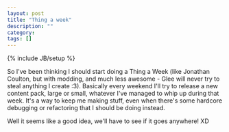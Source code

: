 ```yaml
---
layout: post
title: "Thing a week"
description: ""
category: 
tags: []
---
```

{% include JB/setup %}

So I've been thinking I should start doing a Thing a Week (like Jonathan Coulton, but with modding, and much less awesome - Glee will never try to steal anything I create :3). Basically every weekend I'll try to release a new content pack, large or small, whatever I've managed to whip up during that week. It's a way to keep me making stuff, even when there's some hardcore debugging or refactoring that I should be doing instead.

Well it seems like a good idea, we'll have to see if it goes anywhere! XD